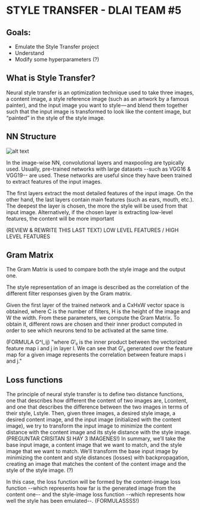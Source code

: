 
# STYLE TRANSFER - DLAI TEAM #5

## Goals:
- Emulate the Style Transfer project
- Understand
- Modify some hyperparameters (?)

## What is Style Transfer?
Neural style transfer is an optimization technique used to take three images, a content image, a style reference image (such as an artwork by a famous painter), and the input image you want to style — and blend them together such that the input image is transformed to look like the content image, but “painted” in the style of the style image.

## NN Structure
 ![alt text](https://raw.githubusercontent.com/username/projectname/branch/path/to/img.png)

In the image-wise NN, convolutional layers and maxpooling are typically used. Usually, pre-trained networks with large datasets --such as VGG16 & VGG19-- are used. These networks are useful since they have been trained to extract features of the input images.

The first layers extract the most detailed features of the input image. On the other hand, the last layers contain main features (such as ears, mouth, etc.). The deepest the layer is chosen, the more the style will be used from that input image. Alternatively, if the chosen layer is extracting low-level features, the content will be more important

(REVIEW & REWRITE THIS LAST TEXT)
LOW LEVEL FEATURES / HIGH LEVEL FEATURES

## Gram Matrix
The Gram Matrix is used to compare both the style image and the output one.

The style representation of an image is described as the correlation of the different filter responses given by the Gram matrix.

Given the first layer of the trained network and a CxHxW vector space is obtained, where C is the number of filters, H is the height of the image and W the width. From these parameters, we compute the Gram Matrix. To obtain it, different rows are chosen and their inner product computed in order to see which neurons tend to be activated at the same time.


(FORMULA G^l_ij)
"where Gˡᵢⱼ is the inner product between the vectorized feature map i and j in layer l. We can see that Gˡᵢⱼ generated over the feature map for a given image represents the correlation between feature maps i and j."


## Loss functions
The principle of neural style transfer is to define two distance functions, one that describes how different the content of two images are, Lcontent, and one that describes the difference between the two images in terms of their style, Lstyle. Then, given three images, a desired style image, a desired content image, and the input image (initialized with the content image), we try to transform the input image to minimize the content distance with the content image and its style distance with the style image. (PREGUNTAR CRISITAN SI HAY 3 IMAGENES!)
In summary, we’ll take the base input image, a content image that we want to match, and the style image that we want to match. We’ll transform the base input image by minimizing the content and style distances (losses) with backpropagation, creating an image that matches the content of the content image and the style of the style image. (?)

In this case, the loss function will be formed by the content-image loss function --which represents how far is the generated image from the content one-- and the style-image loss function --which represents how well the style has been emulated--. (FORMULASSSS!)

